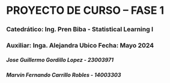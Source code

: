 # **PROYECTO DE CURSO – FASE 1**
### **Catedrático:** Ing. Pren Biba - Statistical Learning I 
### **Auxiliar:** Inga. Alejandra Ubico Fecha: Mayo 2024

##### **Jose Guillermo Gordillo Lopez -  23003971**
##### **Marvin Fernando Carrillo Robles - 14003303**	
